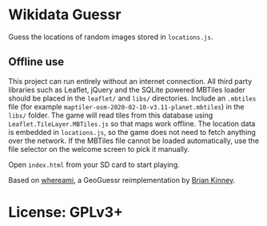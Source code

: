 Wikidata Guessr
===============

Guess the locations of random images stored in `locations.js`.

Offline use
-----------

This project can run entirely without an internet connection. All third party libraries such as Leaflet, jQuery and the SQLite powered MBTiles loader should be placed in the `leaflet/` and `libs/` directories. Include an `.mbtiles` file (for example `maptiler-osm-2020-02-10-v3.11-planet.mbtiles`) in the `libs/` folder. The game will read tiles from this database using `Leaflet.TileLayer.MBTiles.js` so that maps work offline. The location data is embedded in `locations.js`, so the game does not need to fetch anything over the network. If the MBTiles file cannot be loaded automatically, use the file selector on the welcome screen to pick it manually.

Open `index.html` from your SD card to start playing.

Based on [whereami](https://github.com/webdevbrian/whereami), a GeoGuessr reimplementation by [Brian Kinney](http://www.thebriankinney.com/).

License: GPLv3+
===============
